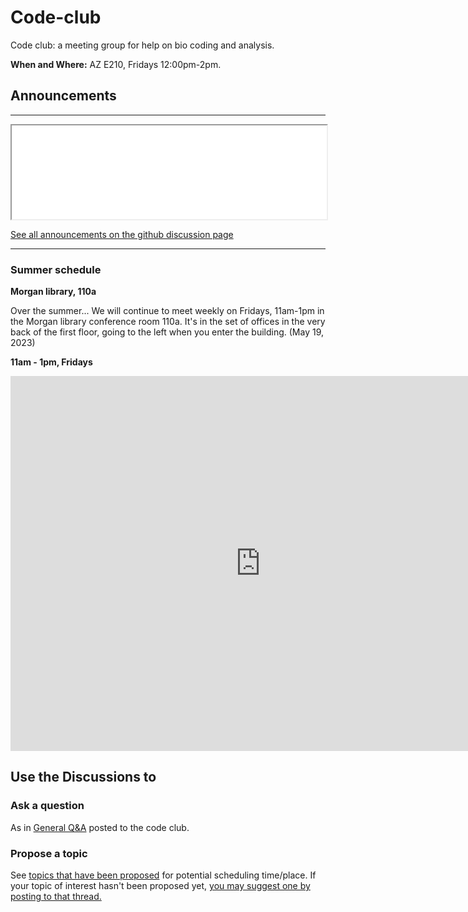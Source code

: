 # Code-club
Code club: a meeting group for help on bio coding and analysis.

**When and Where:** AZ E210, Fridays 12:00pm-2pm.

## Announcements

---
<iframe style="width: 100%;" src="//eexhqlcs37sd5tlpzqnfklgm5a0ahdpu.lambda-url.us-west-2.on.aws/"></iframe>

[See all announcements on the github discussion page](https://github.com/Colorado-State-University-CMB/Code-club/discussions/categories/announcements?discussions_q=is%3Aopen+category%3AAnnouncements+sort%3Adate_created) 

---

### Summer schedule

**Morgan library, 110a**

Over the summer... 
We will continue to meet weekly on Fridays, 11am-1pm in the Morgan library conference room 110a. It's in the set of offices in the very back of the first floor, going to the left when you enter the building. (May 19, 2023)

**11am - 1pm, Fridays**

<iframe src="https://calendar.google.com/calendar/embed?src=9ccc3aa8455b549454378e843c8a0fc9ffa5b292db1a163ed7c9ed6d576a0cca%40group.calendar.google.com&ctz=America%2FDenver" style="border: 0" width="800" height="600" frameborder="0" scrolling="no"></iframe>

## Use the Discussions to

### Ask a question

As in [General Q&A](https://github.com/Colorado-State-University-CMB/Code-club/discussions/categories/q-a) posted to the code club.

### Propose a topic

See [topics that have been proposed](https://github.com/Colorado-State-University-CMB/Code-club/discussions/categories/topics) for potential scheduling time/place. If your topic of interest hasn't been proposed yet, [you may suggest one by posting to that thread.](https://github.com/Colorado-State-University-CMB/Code-club/discussions/new?category=topics)
